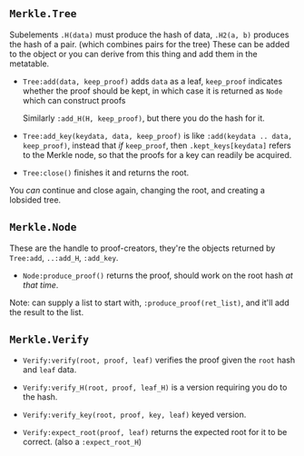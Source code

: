 ## `Merkle.Tree`

Subelements `.H(data)` must produce the hash of data, `.H2(a, b)` produces the
hash of a pair. (which combines pairs for the tree) These can be added to the object
or you can derive from this thing and add them in the metatable.

* `Tree:add(data, keep_proof)` adds `data` as a leaf, `keep_proof` indicates whether
  the proof should be kept, in which case it is returned as `Node` which can
  construct proofs

  Similarly `:add_H(H, keep_proof)`, but there you do the hash for it.

* `Tree:add_key(keydata, data, keep_proof)` is like `:add(keydata .. data, keep_proof)`,
  instead that *if* `keep_proof`, then `.kept_keys[keydata]` refers to the Merkle
  node, so that the proofs for a key can readily be acquired.

*  `Tree:close()` finishes it and returns the root.

  You *can* continue and close again, changing the root, and creating a lobsided
  tree.

## `Merkle.Node`
These are the handle to proof-creators, they're the objects returned
by `Tree:add`, `..:add_H`, `:add_key`.

*  `Node:produce_proof()` returns the proof, should work on the root hash *at that time*.

  Note: can supply a list to start with, `:produce_proof(ret_list)`, and it'll
  add the result to the list.

## `Merkle.Verify`

* `Verify:verify(root, proof, leaf)` verifies the proof given the `root` hash and `leaf` data.

* `Verify:verify_H(root, proof, leaf_H)` is a version requiring you do to the hash.

* `Verify:verify_key(root, proof, key, leaf)` keyed version.

* `Verify:expect_root(proof, leaf)` returns the expected root for it to be correct.
  (also a `:expect_root_H`)
